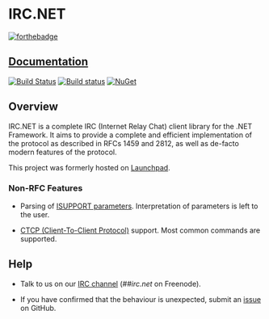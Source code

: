 # IRC.NET

[![forthebadge](http://forthebadge.com/images/badges/made-with-c-sharp.svg)](https://IrcDotNet.github.io/IrcDotNet/)

## [Documentation](https://IrcDotNet.github.io/IrcDotNet/)

[![Build Status](https://travis-ci.org/IrcDotNet/IrcDotNet.svg?branch=master)](https://travis-ci.org/IrcDotNet/IrcDotNet)
[![Build status](https://ci.appveyor.com/api/projects/status/jwqsdu436hwl2ngx/branch/master?svg=true)](https://ci.appveyor.com/project/paralin/ircdotnet)
[![NuGet](https://img.shields.io/nuget/v/IrcDotNet.svg?colorB=007ec6)](https://www.nuget.org/packages/IrcDotNet)


## Overview

IRC.NET is a complete IRC (Internet Relay Chat) client library for the .NET Framework. It aims to provide a complete and efficient implementation of the protocol as described in RFCs 1459 and 2812, as well as de-facto modern features of the protocol.

This project was formerly hosted on [Launchpad](https://launchpad.net/ircdotnet).

### Non-RFC Features

* Parsing of [ISUPPORT parameters](http://www.irc.org/tech_docs/draft-brocklesby-irc-isupport-03.txt). Interpretation of parameters is left to the user.
 
* [CTCP (Client-To-Client Protocol)](http://www.irchelp.org/irchelp/rfc/ctcpspec.html) support. Most common commands are supported.

## Help

* Talk to us on our [IRC channel](irc://chat.freenode.net/##irc.net) (*##irc.net* on Freenode).

* If you have confirmed that the behaviour is unexpected, submit an [issue](https://github.com/ircdotnet/ircdotnet/issues) on GitHub.
